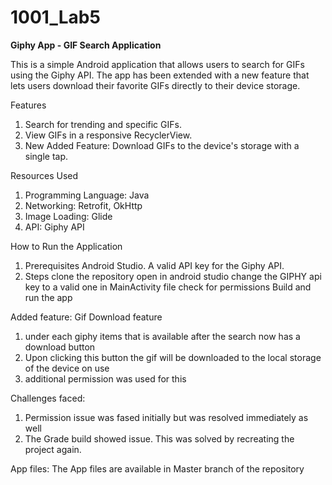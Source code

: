 # 1001_Lab5
**Giphy App - GIF Search Application**

This is a simple Android application that allows users to search for GIFs using the Giphy API. The app has been extended with a new feature that lets users download their favorite GIFs directly to their device storage.

Features
1. Search for trending and specific GIFs.
2. View GIFs in a responsive RecyclerView.
3. New Added Feature: Download GIFs to the device's storage with a single tap.

Resources Used
1. Programming Language: Java
2. Networking: Retrofit, OkHttp
3. Image Loading: Glide
4. API: Giphy API

How to Run the Application
1. Prerequisites
    Android Studio.
    A valid API key for the Giphy API.
2. Steps
   clone the repository
   open in android studio
   change the GIPHY api key to a valid one in MainActivity file
   check for permissions
   Build and run the app

Added feature:
Gif Download feature 
1. under each giphy items that is available after the search now has a download button
2. Upon clicking this button the gif will be downloaded to the local storage of the device on use
3. additional permission was used for this

Challenges faced:
1. Permission issue was fased initially but was resolved immediately as well
2. The Grade build showed issue. This was solved by recreating the project again.

App files:
The App files are available in Master branch of the repository
